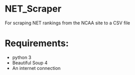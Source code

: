 # NET_Scraper
For scraping NET rankings from the NCAA site to a CSV file

# Requirements:
* python 3
* Beautiful Soup 4
* An internet connection
